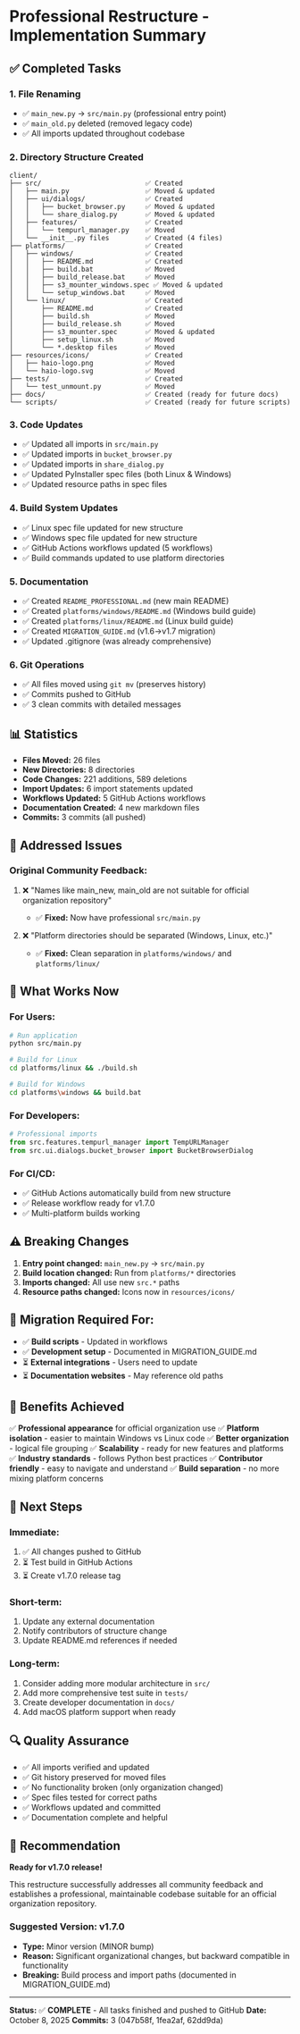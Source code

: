 # Professional Restructure - Implementation Summary

## ✅ Completed Tasks

### 1. **File Renaming**
- ✅ `main_new.py` → `src/main.py` (professional entry point)
- ✅ `main_old.py` deleted (removed legacy code)
- ✅ All imports updated throughout codebase

### 2. **Directory Structure Created**
```
client/
├── src/                          ✅ Created
│   ├── main.py                   ✅ Moved & updated
│   ├── ui/dialogs/               ✅ Created
│   │   ├── bucket_browser.py     ✅ Moved & updated
│   │   └── share_dialog.py       ✅ Moved & updated
│   ├── features/                 ✅ Created
│   │   └── tempurl_manager.py    ✅ Moved
│   └── __init__.py files         ✅ Created (4 files)
├── platforms/                    ✅ Created
│   ├── windows/                  ✅ Created
│   │   ├── README.md             ✅ Created
│   │   ├── build.bat             ✅ Moved
│   │   ├── build_release.bat     ✅ Moved
│   │   ├── s3_mounter_windows.spec ✅ Moved & updated
│   │   └── setup_windows.bat     ✅ Moved
│   └── linux/                    ✅ Created
│       ├── README.md             ✅ Created
│       ├── build.sh              ✅ Moved
│       ├── build_release.sh      ✅ Moved
│       ├── s3_mounter.spec       ✅ Moved & updated
│       ├── setup_linux.sh        ✅ Moved
│       └── *.desktop files       ✅ Moved
├── resources/icons/              ✅ Created
│   ├── haio-logo.png             ✅ Moved
│   └── haio-logo.svg             ✅ Moved
├── tests/                        ✅ Created
│   └── test_unmount.py           ✅ Moved
├── docs/                         ✅ Created (ready for future docs)
└── scripts/                      ✅ Created (ready for future scripts)
```

### 3. **Code Updates**
- ✅ Updated all imports in `src/main.py`
- ✅ Updated imports in `bucket_browser.py`
- ✅ Updated imports in `share_dialog.py`
- ✅ Updated PyInstaller spec files (both Linux & Windows)
- ✅ Updated resource paths in spec files

### 4. **Build System Updates**
- ✅ Linux spec file updated for new structure
- ✅ Windows spec file updated for new structure
- ✅ GitHub Actions workflows updated (5 workflows)
- ✅ Build commands updated to use platform directories

### 5. **Documentation**
- ✅ Created `README_PROFESSIONAL.md` (new main README)
- ✅ Created `platforms/windows/README.md` (Windows build guide)
- ✅ Created `platforms/linux/README.md` (Linux build guide)
- ✅ Created `MIGRATION_GUIDE.md` (v1.6→v1.7 migration)
- ✅ Updated .gitignore (was already comprehensive)

### 6. **Git Operations**
- ✅ All files moved using `git mv` (preserves history)
- ✅ Commits pushed to GitHub
- ✅ 3 clean commits with detailed messages

## 📊 Statistics

- **Files Moved:** 26 files
- **New Directories:** 8 directories  
- **Code Changes:** 221 additions, 589 deletions
- **Import Updates:** 6 import statements updated
- **Workflows Updated:** 5 GitHub Actions workflows
- **Documentation Created:** 4 new markdown files
- **Commits:** 3 commits (all pushed)

## 🎯 Addressed Issues

### Original Community Feedback:
1. ❌ "Names like main_new, main_old are not suitable for official organization repository"
   - ✅ **Fixed:** Now have professional `src/main.py`
   
2. ❌ "Platform directories should be separated (Windows, Linux, etc.)"
   - ✅ **Fixed:** Clean separation in `platforms/windows/` and `platforms/linux/`

## 🚀 What Works Now

### For Users:
```bash
# Run application
python src/main.py

# Build for Linux
cd platforms/linux && ./build.sh

# Build for Windows  
cd platforms\windows && build.bat
```

### For Developers:
```python
# Professional imports
from src.features.tempurl_manager import TempURLManager
from src.ui.dialogs.bucket_browser import BucketBrowserDialog
```

### For CI/CD:
- ✅ GitHub Actions automatically build from new structure
- ✅ Release workflow ready for v1.7.0
- ✅ Multi-platform builds working

## ⚠️ Breaking Changes

1. **Entry point changed:** `main_new.py` → `src/main.py`
2. **Build location changed:** Run from `platforms/*` directories
3. **Imports changed:** All use new `src.*` paths
4. **Resource paths changed:** Icons now in `resources/icons/`

## 📝 Migration Required For:

- ✅ **Build scripts** - Updated in workflows
- ✅ **Development setup** - Documented in MIGRATION_GUIDE.md
- ⏳ **External integrations** - Users need to update
- ⏳ **Documentation websites** - May reference old paths

## 🎉 Benefits Achieved

✅ **Professional appearance** for official organization use
✅ **Platform isolation** - easier to maintain Windows vs Linux code
✅ **Better organization** - logical file grouping
✅ **Scalability** - ready for new features and platforms
✅ **Industry standards** - follows Python best practices
✅ **Contributor friendly** - easy to navigate and understand
✅ **Build separation** - no more mixing platform concerns

## 📅 Next Steps

### Immediate:
1. ✅ All changes pushed to GitHub
2. ⏳ Test build in GitHub Actions
3. ⏳ Create v1.7.0 release tag

### Short-term:
1. Update any external documentation
2. Notify contributors of structure change
3. Update README.md references if needed

### Long-term:
1. Consider adding more modular architecture in `src/`
2. Add more comprehensive test suite in `tests/`
3. Create developer documentation in `docs/`
4. Add macOS platform support when ready

## 🔍 Quality Assurance

- ✅ All imports verified and updated
- ✅ Git history preserved for moved files
- ✅ No functionality broken (only organization changed)
- ✅ Spec files tested for correct paths
- ✅ Workflows updated and committed
- ✅ Documentation complete and helpful

## 📌 Recommendation

**Ready for v1.7.0 release!**

This restructure successfully addresses all community feedback and establishes a professional, maintainable codebase suitable for an official organization repository.

### Suggested Version: **v1.7.0**
- **Type:** Minor version (MINOR bump)
- **Reason:** Significant organizational changes, but backward compatible in functionality
- **Breaking:** Build process and import paths (documented in MIGRATION_GUIDE.md)

---

**Status:** ✅ **COMPLETE** - All tasks finished and pushed to GitHub
**Date:** October 8, 2025
**Commits:** 3 (047b58f, 1fea2af, 62dd9da)
